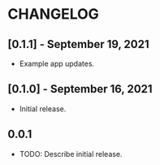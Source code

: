 # CHANGELOG

## [0.1.1] - September 19, 2021

* Example app updates.

## [0.1.0] - September 16, 2021

* Initial release.

## 0.0.1

* TODO: Describe initial release.
